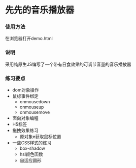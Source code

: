 # 先先的音乐播放器

### 使用方法

在浏览器打开demo.html

### 说明

采用纯原生JS编写了一个带有日食效果的可调节音量的音乐播放器

### 练习要点

* dom对象操作
* 鼠标事件绑定
  * onmousedown
  * onmouseup
  * onmousemove
* 面向对象编程
* H5标签<audio>的使用
  * audio.volume
  * audio.play()
  * audio.pause()
* 拖拽效果练习
  * 原对象e获取鼠标位置
* 一些CSS样式的练习
  * box-shadow
  * hsl颜色函数
  * 自适应圆形

